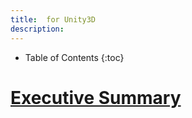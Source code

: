 ```yaml
---
title:  for Unity3D
description: 
---
```

* Table of Contents
{:toc}
# [Executive Summary](http://www.askowl.net/)
